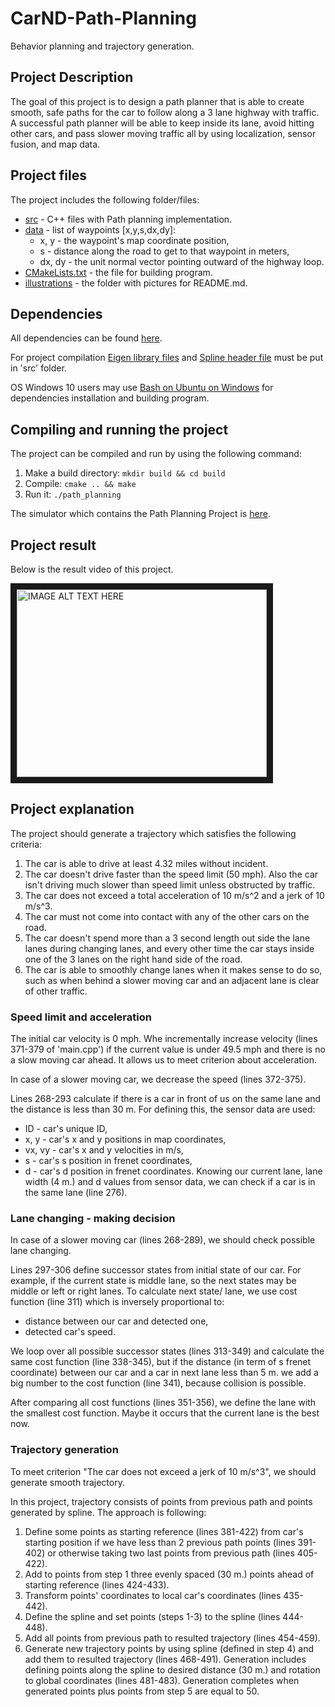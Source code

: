 # CarND-Path-Planning
Behavior planning and trajectory generation.

## Project Description
The goal of this project is to design a path planner that is able to create smooth, safe paths for the car to follow along a 3 lane highway with traffic. A successful path planner will be able to keep inside its lane, avoid hitting other cars, and pass slower moving traffic all by using localization, sensor fusion, and map data.

## Project files
The project includes the following folder/files:
- [src](https://github.com/SergeiDm/CarND-Path-Planning/tree/master/src) - C++ files with Path planning implementation.
- [data](https://github.com/SergeiDm/CarND-Path-Planning/blob/master/data/highway_map.csv) - list of waypoints [x,y,s,dx,dy]:
  - x, y - the waypoint's map coordinate position,
  - s - distance along the road to get to that waypoint in meters,
  - dx, dy - the unit normal vector pointing outward of the highway loop.
- [CMakeLists.txt](https://github.com/SergeiDm/CarND-Path-Planning/blob/master/CMakeLists.txt) - the file for building program.
- [illustrations]() - the folder with pictures for README.md.

## Dependencies
All dependencies can be found [here](https://github.com/udacity/CarND-Path-Planning-Project).

For project compilation [Eigen library files](http://eigen.tuxfamily.org/index.php?title=Main_Page) and [Spline header file](http://kluge.in-chemnitz.de/opensource/spline/) must be put in 'src' folder.

OS Windows 10 users may use [Bash on Ubuntu on Windows](https://msdn.microsoft.com/en-us/commandline/wsl/about) for dependencies installation and building program.

## Compiling and running the project
The project can be compiled and run by using the following command:
1. Make a build directory: `mkdir build && cd build`
2. Compile: `cmake .. && make`
3. Run it: `./path_planning`

The simulator which contains the Path Planning Project is [here](https://github.com/udacity/self-driving-car-sim/releases).

## Project result
Below is the result video of this project.

<a href="https://youtu.be/xGXFW1g9OQ0" target="_blank"><img src="http://img.youtube.com/vi/xGXFW1g9OQ0/0.jpg" 
alt="IMAGE ALT TEXT HERE" width="400" height="300" border="10" /></a>

## Project explanation
The project should generate a trajectory which satisfies the following criteria:
1. The car is able to drive at least 4.32 miles without incident.
2. The car doesn't drive faster than the speed limit (50 mph). Also the car isn't driving much slower than speed limit unless obstructed by traffic.
3. The car does not exceed a total acceleration of 10 m/s^2 and a jerk of 10 m/s^3.
4. The car must not come into contact with any of the other cars on the road.
5. The car doesn't spend more than a 3 second length out side the lane lanes during changing lanes, and every other time the car stays inside one of the 3 lanes on the right hand side of the road.
6. The car is able to smoothly change lanes when it makes sense to do so, such as when behind a slower moving car and an adjacent lane is clear of other traffic.

### Speed limit and acceleration
The initial car velocity is 0 mph. Whe incrementally increase velocity (lines 371-379 of 'main.cpp') if the current value is under 49.5 mph and there is no a slow moving car ahead. It allows us to meet criterion about acceleration.

In case of a slower moving car, we decrease the speed (lines 372-375).

Lines 268-293 calculate if there is a car in front of us on the same lane and the distance is less than 30 m. For defining this, the sensor data are used:
- ID - car's unique ID,
- x, y - car's x and y positions in map coordinates,
- vx, vy - car's x and y velocities in m/s,
- s - car's s position in frenet coordinates,
- d - car's d position in frenet coordinates.
Knowing our current lane, lane width (4 m.) and d values from sensor data, we can check if a car is in the same lane (line 276).

### Lane changing - making decision
In case of a slower moving car (lines 268-289), we should check possible lane changing. 

Lines 297-306 define successor states from initial state of our car. For example, if the current state is middle lane, so the next states may be middle or left or right lanes. To calculate next state/ lane, we use cost function (line 311) which is inversely proportional to:
- distance between our car and detected one,
- detected car's speed.

We loop over all possible successor states (lines 313-349) and calculate the same cost function (line 338-345), but if the distance (in term of s frenet coordinate) between our car and a car in next lane less than 5 m. we add a big number to the cost function (line 341), because collision is possible.

After comparing all cost functions (lines 351-356), we define the lane with the smallest cost function. Maybe it occurs that the current lane is the best now.

### Trajectory generation
To meet criterion "The car does not exceed a jerk of 10 m/s^3", we should generate smooth trajectory.

In this project, trajectory consists of points from previous path and points generated by spline. The approach is following:
1. Define some points as starting reference (lines 381-422) from car's starting position if we have less than 2 previous path points (lines 391-402) or otherwise taking two last points from previous path (lines 405-422).
2. Add to points from step 1 three evenly spaced (30 m.) points ahead of starting reference (lines 424-433).
3. Transform points' coordinates to local car's coordinates (lines 435-442).
4. Define the spline and set points (steps 1-3) to the spline (lines 444-448).
5. Add all points from previous path to resulted trajectory (lines 454-459). 
6. Generate new trajectory points by using spline (defined in step 4) and add them to resulted trajectory (lines 468-491). Generation includes defining points along the spline to desired distance (30 m.) and rotation to global coordinates (lines 481-483). Generation completes when generated points plus points from step 5 are equal to 50.

